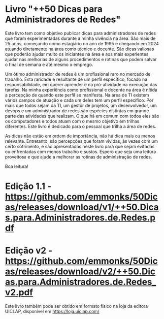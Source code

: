 # Livro "++50 Dicas para Administradores de Redes"


Este livro tem como objetivo publicar dicas para administradores de redes que foram experimentadas durante a minha vivência na área. São mais de 25 anos, começando como estagiário no ano de 1995 e chegando em 2024 atuando diretamente na área como técnico e docente. São dicas valiosas que poderão ajudar muito os iniciantes na área e aos mais experientes ajudar nas melhorias de alguns procedimentos e rotinas que podem salvar o final de semana e até mesmo o emprego. 

Um ótimo administrador de redes é um profissional raro no mercado de trabalho. Esta raridade é resultante de um perfil específico, focado na responsabilidade, em querer aprender e na pró-atividade na execução das tarefas. Na minha experiência como profissional e docente na área é nítida a percepção de quando este perfil se manifesta. Na área de TI existem vários campos de atuação e cada um deles tem um perfil específico. Por mais que todos sejam da TI, um gestor de projetos, um desenvolvedor, um devops e um administrador de redes são espécies distintas em grande parte das atividades que realizam. O que há em comum com todos eles são os computadores e todos atuam com o mesmo objetivo em trilhas diferentes. Este livro é dedicado para o pessoal que trilha a área de redes.

As dicas não estão em ordem de importância, não há dica mais ou menos relevante. Entretanto, são percepções que foram vividas, às vezes com um certo sofrimento, e são apresentadas neste livro para que sejam evitadas ou enfrentadas com menos trabalho e sustos.
Espero que seja uma leitura proveitosa e que ajude a melhorar as rotinas de administração de redes. 

Boa leitura!	

# Edição 1.1 - https://github.com/emmonks/50Dicas/releases/download/v1/++50.Dicas.para.Administradores.de.Redes.pdf
# Edição v2 - https://github.com/emmonks/50Dicas/releases/download/v2/++50.Dicas.para.Administradores.de.Redes_v2.pdf

Este livro também pode ser obtido em formato físico na loja da editora UICLAP, disponível em https://loja.uiclap.com/
